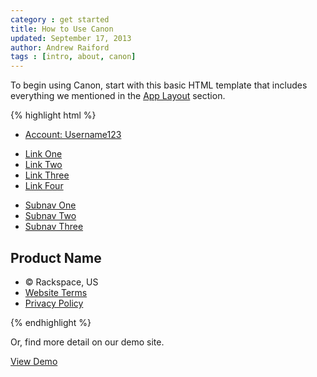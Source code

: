 ```yaml
---
category : get started
title: How to Use Canon
updated: September 17, 2013
author: Andrew Raiford
tags : [intro, about, canon]
---
```

To begin using Canon, start with this basic HTML template that includes everything we mentioned in the [App Layout](/app-layout/) section.

{% highlight html %}
<!DOCTYPE html>
<html>
<head>
  <title>Canon Starter Template</title>
  <meta name="viewport" content="width=device-width">
  <link rel="stylesheet" type="text/css" href="{{site.CANON.cdnUrl}}/v{{site.CANON.latest}}/canon.min.css">
  <script type="application/javascript" src="http://code.jquery.com/jquery-1.10.0.min.js"></script>
  <script type="application/javascript" src="{{site.CANON.cdnUrl}}/v{{site.CANON.latest}}/canon.min.js"></script>
</head>

<body class="rs-responsive">
  <div class="rs-wrapper">
    <div class="rs-nav-utility">
      <div class="rs-container">
        <ul class="rs-nav rs-pull-right">
          <li class="rs-nav-item"><a class="rs-nav-link" href="#">Account: Username123</a></li>
        </ul>
      </div>
    </div>
    <div class="rs-nav-primary">
      <div class="rs-container">
        <div class="rs-nav-brand">
          <a href="index.html"></a>
        </div>
        <ul class="rs-nav">
          <li><a href="#">Link One</a></li>
          <li><a href="#">Link Two</a></li>
          <li><a href="#">Link Three</a></li>
          <li><a href="#">Link Four</a></li>
        </ul>
      </div>
    </div>
    <div class="rs-nav-secondary">
      <div class="rs-container">
        <ul class="rs-nav">
          <li><a href="#">Subnav One</a></li>
          <li><a href="#">Subnav Two</a></li>
          <li><a href="#">Subnav Three</a></li>
        </ul>
      </div>
    </div>
    <div class="rs-body">
      <div class="rs-container">
        <div class="rs-main">
          <div class="rs-content rs-panel">
            <div class="rs-inner">
              <h2 class="rs-page-title">Product Name</h2>
            </div>
          </div>
        </div>
      </div>
    </div>
    <div class="rs-push"></div>
  </div>
  <div class="rs-nav-footer">
    <div class="rs-container">
      <ul class="rs-nav">
        <li class="rs-nav-item">&copy; Rackspace, US</li>
        <li class="rs-nav-item"><a class="rs-nav-link" href="http://www.rackspace.com/information/legal/websiteterms" target="blank">Website Terms</a>
        <li class="rs-nav-item"><a class="rs-nav-link" href="http://www.rackspace.com/information/legal/privacystatement" target="blank">Privacy Policy</a>
      </ul>
    </div>
  </div>
</body>
</html>
{% endhighlight %}

<p>Or, find more detail on our demo site.</p>
<a class="rs-btn rs-btn-login rs-btn-large" href="http://demo.canon.rackspace.com" target="blank">View Demo</a>
